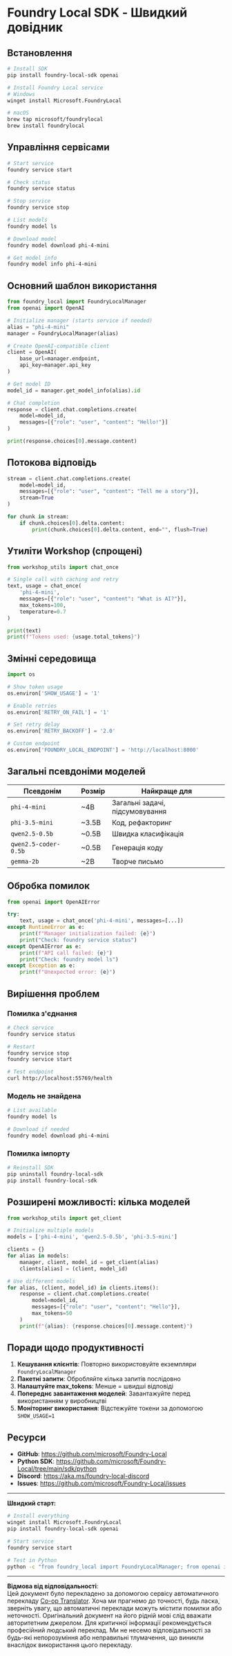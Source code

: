 <!--
CO_OP_TRANSLATOR_METADATA:
{
  "original_hash": "1a52481fe75c7692d785aef8da50e5e7",
  "translation_date": "2025-10-08T12:15:15+00:00",
  "source_file": "Workshop/FOUNDRY_SDK_QUICKREF.md",
  "language_code": "uk"
}
-->
# Foundry Local SDK - Швидкий довідник

## Встановлення

```bash
# Install SDK
pip install foundry-local-sdk openai

# Install Foundry Local service
# Windows
winget install Microsoft.FoundryLocal

# macOS
brew tap microsoft/foundrylocal
brew install foundrylocal
```

## Управління сервісами

```bash
# Start service
foundry service start

# Check status
foundry service status

# Stop service
foundry service stop

# List models
foundry model ls

# Download model
foundry model download phi-4-mini

# Get model info
foundry model info phi-4-mini
```

## Основний шаблон використання

```python
from foundry_local import FoundryLocalManager
from openai import OpenAI

# Initialize manager (starts service if needed)
alias = "phi-4-mini"
manager = FoundryLocalManager(alias)

# Create OpenAI-compatible client
client = OpenAI(
    base_url=manager.endpoint,
    api_key=manager.api_key
)

# Get model ID
model_id = manager.get_model_info(alias).id

# Chat completion
response = client.chat.completions.create(
    model=model_id,
    messages=[{"role": "user", "content": "Hello!"}]
)

print(response.choices[0].message.content)
```

## Потокова відповідь

```python
stream = client.chat.completions.create(
    model=model_id,
    messages=[{"role": "user", "content": "Tell me a story"}],
    stream=True
)

for chunk in stream:
    if chunk.choices[0].delta.content:
        print(chunk.choices[0].delta.content, end="", flush=True)
```

## Утиліти Workshop (спрощені)

```python
from workshop_utils import chat_once

# Single call with caching and retry
text, usage = chat_once(
    'phi-4-mini',
    messages=[{"role": "user", "content": "What is AI?"}],
    max_tokens=100,
    temperature=0.7
)

print(text)
print(f"Tokens used: {usage.total_tokens}")
```

## Змінні середовища

```python
import os

# Show token usage
os.environ['SHOW_USAGE'] = '1'

# Enable retries
os.environ['RETRY_ON_FAIL'] = '1'

# Set retry delay
os.environ['RETRY_BACKOFF'] = '2.0'

# Custom endpoint
os.environ['FOUNDRY_LOCAL_ENDPOINT'] = 'http://localhost:8000'
```

## Загальні псевдоніми моделей

| Псевдонім | Розмір | Найкраще для |
|-----------|--------|--------------|
| `phi-4-mini` | ~4B | Загальні задачі, підсумовування |
| `phi-3.5-mini` | ~3.5B | Код, рефакторинг |
| `qwen2.5-0.5b` | ~0.5B | Швидка класифікація |
| `qwen2.5-coder-0.5b` | ~0.5B | Генерація коду |
| `gemma-2b` | ~2B | Творче письмо |

## Обробка помилок

```python
from openai import OpenAIError

try:
    text, usage = chat_once('phi-4-mini', messages=[...])
except RuntimeError as e:
    print(f"Manager initialization failed: {e}")
    print("Check: foundry service status")
except OpenAIError as e:
    print(f"API call failed: {e}")
    print("Check: foundry model ls")
except Exception as e:
    print(f"Unexpected error: {e}")
```

## Вирішення проблем

### Помилка з'єднання
```bash
# Check service
foundry service status

# Restart
foundry service stop
foundry service start

# Test endpoint
curl http://localhost:55769/health
```

### Модель не знайдена
```bash
# List available
foundry model ls

# Download if needed
foundry model download phi-4-mini
```

### Помилка імпорту
```bash
# Reinstall SDK
pip uninstall foundry-local-sdk
pip install foundry-local-sdk
```

## Розширені можливості: кілька моделей

```python
from workshop_utils import get_client

# Initialize multiple models
models = ['phi-4-mini', 'qwen2.5-0.5b', 'phi-3.5-mini']

clients = {}
for alias in models:
    manager, client, model_id = get_client(alias)
    clients[alias] = (client, model_id)

# Use different models
for alias, (client, model_id) in clients.items():
    response = client.chat.completions.create(
        model=model_id,
        messages=[{"role": "user", "content": "Hello"}],
        max_tokens=50
    )
    print(f"{alias}: {response.choices[0].message.content}")
```

## Поради щодо продуктивності

1. **Кешування клієнтів**: Повторно використовуйте екземпляри `FoundryLocalManager`
2. **Пакетні запити**: Обробляйте кілька запитів послідовно
3. **Налаштуйте max_tokens**: Менше = швидші відповіді
4. **Попереднє завантаження моделей**: Завантажуйте перед використанням у виробництві
5. **Моніторинг використання**: Відстежуйте токени за допомогою `SHOW_USAGE=1`

## Ресурси

- **GitHub**: https://github.com/microsoft/Foundry-Local
- **Python SDK**: https://github.com/microsoft/Foundry-Local/tree/main/sdk/python
- **Discord**: https://aka.ms/foundry-local-discord
- **Issues**: https://github.com/microsoft/Foundry-Local/issues

---

**Швидкий старт:**
```bash
# Install everything
winget install Microsoft.FoundryLocal
pip install foundry-local-sdk openai

# Start service
foundry service start

# Test in Python
python -c "from foundry_local import FoundryLocalManager; from openai import OpenAI; m = FoundryLocalManager('phi-4-mini'); c = OpenAI(base_url=m.endpoint, api_key=m.api_key); r = c.chat.completions.create(model=m.get_model_info('phi-4-mini').id, messages=[{'role':'user','content':'Hi'}]); print(r.choices[0].message.content)"
```

---

**Відмова від відповідальності**:  
Цей документ було перекладено за допомогою сервісу автоматичного перекладу [Co-op Translator](https://github.com/Azure/co-op-translator). Хоча ми прагнемо до точності, будь ласка, зверніть увагу, що автоматичні переклади можуть містити помилки або неточності. Оригінальний документ на його рідній мові слід вважати авторитетним джерелом. Для критичної інформації рекомендується професійний людський переклад. Ми не несемо відповідальності за будь-які непорозуміння або неправильні тлумачення, що виникли внаслідок використання цього перекладу.